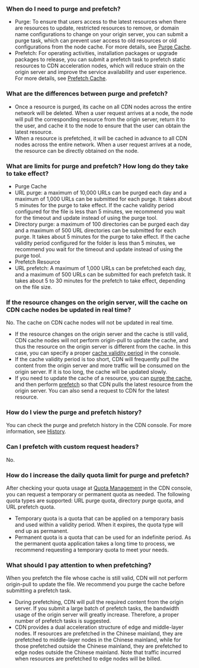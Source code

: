 [](id:q6)
### When do I need to purge and prefetch?
- Purge: To ensure that users access to the latest resources when there are resources to update, restricted resources to remove, or domain name configurations to change on your origin server, you can submit a purge task, which can prevent user access to old resources or old configurations from the node cache. For more details, see [Purge Cache](https://intl.cloud.tencent.com/document/product/228/6299).
- Prefetch: For operating activities, installation packages or upgrade packages to release, you can submit a prefetch task to prefetch static resources to CDN acceleration nodes, which will reduce strain on the origin server and improve the service availability and user experience. For more details, see [Prefetch Cache](https://intl.cloud.tencent.com/document/product/228/39000).

[](id:q1)
### What are the differences between purge and prefetch?
- Once a resource is purged, its cache on all CDN nodes across the entire network will be deleted. When a user request arrives at a node, the node will pull the corresponding resource from the origin server, return it to the user, and cache it to the node to ensure that the user can obtain the latest resource.
- When a resource is prefetched, it will be cached in advance to all CDN nodes across the entire network. When a user request arrives at a node, the resource can be directly obtained on the node.

[](id:q2)
### What are limits for purge and prefetch? How long do they take to take effect?
- Purge Cache
 - URL purge: a maximum of 10,000 URLs can be purged each day and a maximum of 1,000 URLs can be submitted for each purge. It takes about 5 minutes for the purge to take effect. If the cache validity period configured for the file is less than 5 minutes, we recommend you wait for the timeout and update instead of using the purge tool.
 - Directory purge: a maximum of 100 directories can be purged each day and a maximum of 500 URL directories can be submitted for each purge. It takes about 5 minutes for the purge to take effect. If the cache validity period configured for the folder is less than 5 minutes, we recommend you wait for the timeout and update instead of using the purge tool.
- Prefetch Resource
 - URL prefetch: A maximum of 1,000 URLs can be prefetched each day, and a maximum of 500 URLs can be submitted for each prefetch task. It takes about 5 to 30 minutes for the prefetch to take effect, depending on the file size.

[](id:q3)
### If the resource changes on the origin server, will the cache on CDN cache nodes be updated in real time?
No. The cache on CDN cache nodes will not be updated in real time.
- If the resource changes on the origin server and the cache is still valid, CDN cache nodes will not perform origin-pull to update the cache, and thus the resource on the origin server is different from the cache. In this case, you can specify a proper [cache validity period](https://intl.cloud.tencent.com/document/product/228/35317) in the console.
- If the cache validity period is too short, CDN will frequently pull the content from the origin server and more traffic will be consumed on the origin server. If it is too long, the cache will be updated slowly.
- If you need to update the cache of a resource, you can [purge the cache](https://intl.cloud.tencent.com/document/product/228/6299), and then perform [prefetch](https://intl.cloud.tencent.com/document/product/228/39000) so that CDN pulls the latest resource from the origin server. You can also send a request to CDN for the latest resource.



[](id:q5)
### How do I view the purge and prefetch history?
You can check the purge and prefetch history in the CDN console. For more information, see [History](https://intl.cloud.tencent.com/document/product/228/42176).

[](id:q6)
### Can I prefetch with custom request headers?
No. 


### How do I increase the daily quota limit for purge and prefetch?
After checking your quota usage at [Quota Management](https://intl.cloud.tencent.com/document/product/228/46738) in the CDN console, you can request a temporary or permanent quota as needed. The following quota types are supported: URL purge quota, directory purge quota, and URL prefetch quota.
- Temporary quota is a quota that can be applied on a temporary basis and used within a validity period. When it expires, the quota type will end up as permanent.
- Permanent quota is a quota that can be used for an indefinite period. As the permanent quota application takes a long time to process, we recommend requesting a temporary quota to meet your needs.


### What should I pay attention to when prefetching?
When you prefetch the file whose cache is still valid, CDN will not perform origin-pull to update the file. We recommend you purge the cache before submitting a prefetch task.
- During prefetching, CDN will pull the required content from the origin server. If you submit a large batch of prefetch tasks, the bandwidth usage of the origin server will greatly increase. Therefore, a proper number of prefetch tasks is suggested.
- CDN provides a dual acceleration structure of edge and middle-layer nodes. If resources are prefetched in the Chinese mainland, they are prefetched to middle-layer nodes in the Chinese mainland, while for those prefetched outside the Chinese mainland, they are prefetched to edge nodes outside the Chinese mainland. Note that traffic incurred when resources are prefetched to edge nodes will be billed.
